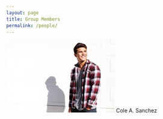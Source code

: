 ```yaml
---
layout: page
title: Group Members
permalink: /people/
---
```


![logo](https://raw.githubusercontent.com/coleasanchez/coleasanchez.github.io/master/images/img_1335-2.jpg) 
Cole A. Sanchez
